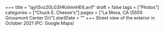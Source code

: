 +++
title = "qyh5vz20LG3HKxlmnHE6.avif"
draft = false
tags = ["Photos"]
categories = ["Chuck E. Cheese's"]
pages = ["La Mesa, CA (5500 Grossmont Center Dr)"]
startDate = ""
+++
Street view of the exterior in October 2021 (PC: Google Maps)
